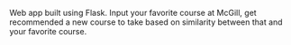 Web app built using Flask. Input your favorite course at McGill, get recommended a new course to take based on similarity between that and your favorite course.

